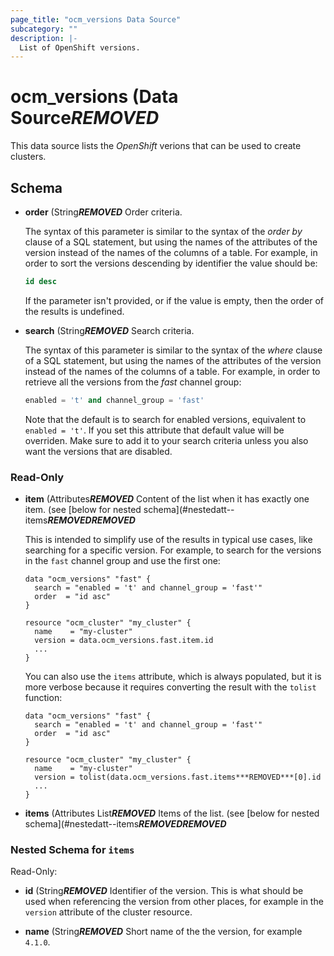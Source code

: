 ```yaml
---
page_title: "ocm_versions Data Source"
subcategory: ""
description: |-
  List of OpenShift versions.
---
```


# ocm_versions (Data Source***REMOVED***

This data source lists the _OpenShift_ verions that can be used to create
clusters.

## Schema

- **order** (String***REMOVED*** Order criteria.

  The syntax of this parameter is similar to the syntax of the _order by_ clause
  of a SQL statement, but using the names of the attributes of the version
  instead of the names of the columns of a table. For example, in order to sort
  the versions descending by identifier the value should be:

  ```sql
  id desc
  ```

  If the parameter isn't provided, or if the value is empty, then the order of
  the results is undefined.

- **search** (String***REMOVED*** Search criteria.

  The syntax of this parameter is similar to the syntax of the _where_ clause of
  a SQL statement, but using the names of the attributes of the version instead
  of the names of the columns of a table. For example, in order to retrieve all
  the versions from the _fast_ channel group:

  ```sql
  enabled = 't' and channel_group = 'fast'
  ```

  Note that the default is to search for enabled versions, equivalent to
  `enabled = 't'`. If you set this attribute that default value will be
  overriden. Make sure to add it to your search criteria unless you also want
  the versions that are disabled.

### Read-Only

- **item** (Attributes***REMOVED*** Content of the list when it has exactly one item. (see
  [below for nested schema](#nestedatt--items***REMOVED******REMOVED***

  This is intended to simplify use of the results in typical use cases, like
  searching for a specific version. For example, to search for the versions in
  the `fast` channel group and use the first one:

  ```hcl
  data "ocm_versions" "fast" {
    search = "enabled = 't' and channel_group = 'fast'"
    order  = "id asc"
  }

  resource "ocm_cluster" "my_cluster" {
    name    = "my-cluster"
    version = data.ocm_versions.fast.item.id
    ...
  }
  ```

  You can also use the `items` attribute, which is always populated, but it is
  more verbose because it requires converting the result with the `tolist`
  function:

  ```hcl
  data "ocm_versions" "fast" {
    search = "enabled = 't' and channel_group = 'fast'"
    order  = "id asc"
  }

  resource "ocm_cluster" "my_cluster" {
    name    = "my-cluster"
    version = tolist(data.ocm_versions.fast.items***REMOVED***[0].id
    ...
  }
  ```
- **items** (Attributes List***REMOVED*** Items of the list. (see [below for nested
  schema](#nestedatt--items***REMOVED******REMOVED***

<a id="nestedatt--items"></a>
### Nested Schema for `items`

Read-Only:

- **id** (String***REMOVED*** Identifier of the version. This is what should be used when
  referencing the version from other places, for example in the `version`
  attribute of the cluster resource.

- **name** (String***REMOVED*** Short name of the the version, for example `4.1.0`.